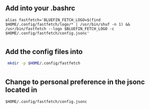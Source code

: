 ## Add into your .bashrc

```script
alias fastfetch='BLUEFIN_FETCH_LOGO=$(find $HOME/.config/fastfetch/logo/* | /usr/bin/shuf -n 1) && /usr/bin/fastfetch --logo $BLUEFIN_FETCH_LOGO -c $HOME/.config/fastfetch/config.jsonc'
```
#
## Add the config files into

```bash
 mkdir -p $HOME/.config/fastfetch
```
#
## Change to personal preference in the jsonc located in 
`$HOME/.config/fastfetch/config.jsonc`
